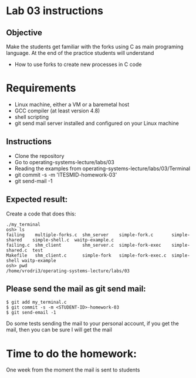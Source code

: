 # Lab 03 instructions

## Objective

Make the students get familiar with the forks using C as main programing
language. At the end of the practice students will understand

* How to use forks to create new processes in C code

# Requirements

* Linux machine, either a VM or a baremetal host
* GCC compiler (at least version 4.8)
* shell scripting
* git send mail server installed and configured on your Linux machine

## Instructions

* Clone the repository
* Go to operating-systems-lecture/labs/03
* Reading the examples from operating-systems-lecture/labs/03/Terminal
* git commit -s -m 'ITESMID-homework-03'
* git send-mail -1

## Expected result:

Create a code that does this:

```
./my_terminal
osh> ls
failing    multiple-forks.c  shm_server    simple-fork.c       simple-shared	simple-shell.c	waitp-example.c
failing.c  shm_client	     shm_server.c  simple-fork-exec    simple-shared.c	test
Makefile   shm_client.c      simple-fork   simple-fork-exec.c  simple-shell	waitp-example
osh> pwd
/home/vrodri3/operating-systems-lecture/labs/03

```

## Please send the mail as git send mail:

```
$ git add my_terminal.c
$ git commit -s -m <STUDENT-ID>-homework-03
$ git send-email -1

```
Do some tests sending the mail to your personal account, if you get the mail,
then you can be sure I will get the mail

# Time to do the homework:

One week from the moment the mail is sent to students

